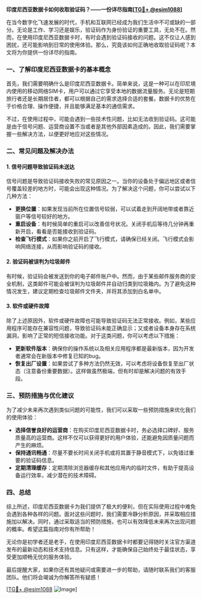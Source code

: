 **印度尼西亚数据卡如何收取验证码？——一份详尽指南[[TG💪+ @esim1088](https://t.me/s/esim1088)]**

在当今数字化飞速发展的时代，手机和互联网已经成为我们生活中不可或缺的一部分。无论是工作、学习还是娱乐，验证码作为身份验证的重要工具，无处不在。然而，在使用印度尼西亚数据卡时，有时会遇到验证码接收的问题。这不仅让人感到困扰，还可能影响到日常的使用体验。那么，究竟该如何正确地收取验证码呢？本文将为你提供一份详尽的指南。

### 一、了解印度尼西亚数据卡的基本概念

首先，我们需要明确什么是印度尼西亚数据卡。简单来说，这是一种可以在印尼境内使用的移动网络SIM卡，用户可以通过它享受本地的数据流量服务。无论是短期旅行者还是长期居住者，都可以根据自己的需求选择合适的套餐。数据卡的优势在于价格合理、操作便捷，并且能够满足基本的通信需求。

不过，在使用过程中，可能会遇到一些技术性问题，比如无法收到验证码。这可能是由于信号问题、运营商设置不当或者是其他外部因素造成的。因此，我们需要掌握一些解决方法，以便更好地应对这些情况。

### 二、常见问题及解决办法

#### 1. 信号问题导致验证码未送达

信号问题是导致验证码接收失败的常见原因之一。当你的设备处于偏远地区或者信号覆盖较差的地方时，可能会出现这种情况。为了解决这个问题，你可以尝试以下几种方法：

- **更换位置**：如果发现当前所在位置信号较弱，可以试着走到开阔地带或者靠近窗户等信号较好的地方。
- **重启设备**：有时候简单的重启可以改善信号状况。关闭手机后等待几分钟再重新开启，看看是否能接收到验证码。
- **检查飞行模式**：如果你之前开启了飞行模式，请确保已经关闭。飞行模式会影响网络连接，从而影响验证码的接收。

#### 2. 验证码被误判为垃圾邮件

有时候，验证码会被发送到你的电子邮件账户中。然而，由于某些邮件服务商的安全机制，这类邮件可能会被误判为垃圾邮件并自动归类到垃圾箱内。为了避免这种情况发生，建议定期检查垃圾邮件文件夹，并将其添加到白名单中。

#### 3. 软件或硬件故障

除了上述原因外，软件或硬件故障也可能导致验证码无法正常接收。例如，某些应用程序可能存在兼容性问题，导致验证码未能正确显示；又或者设备本身存在系统漏洞，影响了正常的短信接收功能。对于这类问题，你可以考虑以下措施：

- **更新软件版本**：确保你的操作系统以及相关应用程序都是最新版本，因为开发者通常会在新版本中修复已知的bug。
- **恢复出厂设置**：如果尝试了多种方法仍然无效，可以考虑将设备恢复至出厂状态（注意备份重要数据）。这样做虽然极端，但有时却是解决问题的有效手段。

### 三、预防措施与优化建议

为了减少未来再次遇到类似问题的可能性，我们可以采取一些预防措施来优化我们的使用体验：

- **选择信誉良好的运营商**：在购买印度尼西亚数据卡时，务必选择口碑好、服务质量高的运营商。这样不仅可以获得更好的用户体验，还能避免因质量问题而产生的麻烦。
- **保持通讯畅通**：尽量不要长时间关闭手机或将其置于静音模式下，以免错过重要的验证码信息。
- **定期清理缓存**：定期清除浏览器缓存和其他应用内的临时文件，有助于提高设备运行效率，减少潜在的技术障碍。

### 四、总结

综上所述，印度尼西亚数据卡为我们提供了极大的便利，但在实际使用过程中难免会遇到各种各样的问题。面对这些问题时，我们需要冷静分析原因，并采取相应措施加以解决。同时，通过采取适当的预防措施，也可以有效降低未来再次出现问题的概率。希望这篇指南对你有所帮助！

无论你是初学者还是老手，在使用印度尼西亚数据卡时都要记得随时关注官方渠道发布的最新动态和技术支持信息。只有这样，才能确保自己始终处于最佳状态，享受更加顺畅无忧的服务体验。

最后提醒大家，如果你还有其他疑问或需要进一步的帮助，请随时联系我们的客服团队。他们将会竭诚为你解答所有疑惑！

[[TG💪+ @esim1088](https://t.me/s/esim1088) ![Image](https://i.postimg.cc/4NQfJmqS/Snipaste-2025-05-13-00-14-12.png)]